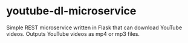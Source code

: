 # youtube-dl-microservice
Simple REST microservice written in Flask that can download YouTube videos. Outputs YouTube videos as mp4 or mp3 files.